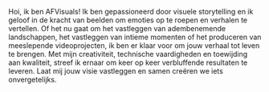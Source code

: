 Hoi, ik ben AFVisuals! Ik ben gepassioneerd door visuele storytelling en ik geloof in de kracht van beelden om emoties op te roepen en verhalen te vertellen. Of het nu gaat om het vastleggen van adembenemende landschappen, het vastleggen van intieme momenten of het produceren van meeslepende videoprojecten, ik ben er klaar voor om jouw verhaal tot leven te brengen. Met mijn creativiteit, technische vaardigheden en toewijding aan kwaliteit, streef ik ernaar om keer op keer verbluffende resultaten te leveren. Laat mij jouw visie vastleggen en samen creëren we iets onvergetelijks.
